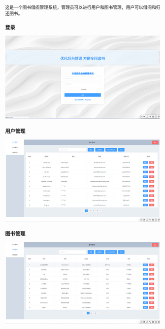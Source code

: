 这是一个图书借阅管理系统，管理员可以进行用户和图书管理，用户可以借阅和归还图书。
### 登录
![登录](https://github.com/qmhqmhqmhqmh/BookManagement/blob/master/%E7%99%BB%E5%BD%95.png)

### 用户管理
![用户管理](https://github.com/qmhqmhqmhqmh/BookManagement/blob/master/%E7%94%A8%E6%88%B7%E7%AE%A1%E7%90%86.png)

### 图书管理
![Book Management](https://github.com/qmhqmhqmhqmh/BookManagement/blob/master/%E5%9B%BE%E4%B9%A6%E7%AE%A1%E7%90%86.png)


